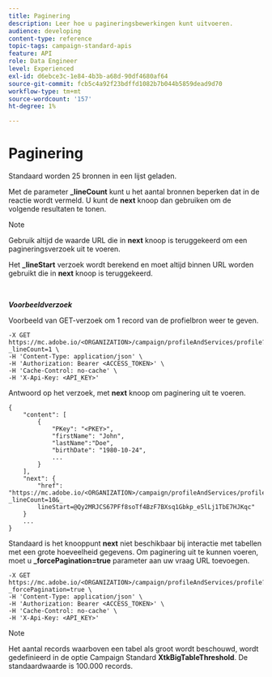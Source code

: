 ```yaml
---
title: Paginering
description: Leer hoe u pagineringsbewerkingen kunt uitvoeren.
audience: developing
content-type: reference
topic-tags: campaign-standard-apis
feature: API
role: Data Engineer
level: Experienced
exl-id: d6ebce3c-1e84-4b3b-a68d-90df4680af64
source-git-commit: fcb5c4a92f23bdffd1082b7b044b5859dead9d70
workflow-type: tm+mt
source-wordcount: '157'
ht-degree: 1%

---
```


# Paginering

Standaard worden 25 bronnen in een lijst geladen.

Met de parameter **_lineCount** kunt u het aantal bronnen beperken dat in de reactie wordt vermeld.  U kunt de **next** knoop dan gebruiken om de volgende resultaten te tonen.

>[!NOTE]
>
>Gebruik altijd de waarde URL die in **next** knoop is teruggekeerd om een pagineringsverzoek uit te voeren.
>
>Het **_lineStart** verzoek wordt berekend en moet altijd binnen URL worden gebruikt die in **next** knoop is teruggekeerd.

<br/>

***Voorbeeldverzoek***

Voorbeeld van GET-verzoek om 1 record van de profielbron weer te geven.

```
-X GET https://mc.adobe.io/<ORGANIZATION>/campaign/profileAndServices/profile?_lineCount=1 \
-H 'Content-Type: application/json' \
-H 'Authorization: Bearer <ACCESS_TOKEN>' \
-H 'Cache-Control: no-cache' \
-H 'X-Api-Key: <API_KEY>'
```

Antwoord op het verzoek, met **next** knoop om paginering uit te voeren.

```
{
    "content": [
        {
            "PKey": "<PKEY>",
            "firstName": "John",
            "lastName":"Doe",
            "birthDate": "1980-10-24",
            ...
        }
    ],
    "next": {
        "href": "https://mc.adobe.io/<ORGANIZATION>/campaign/profileAndServices/profile/email?_lineCount=10&_
        lineStart=@Qy2MRJCS67PFf8soTf4BzF7BXsq1Gbkp_e5lLj1TbE7HJKqc"
    }
    ...
}
```

Standaard is het knooppunt **next** niet beschikbaar bij interactie met tabellen met een grote hoeveelheid gegevens. Om paginering uit te kunnen voeren, moet u **_forcePagination=true** parameter aan uw vraag URL toevoegen.

```
-X GET https://mc.adobe.io/<ORGANIZATION>/campaign/profileAndServices/profile?_forcePagination=true \
-H 'Content-Type: application/json' \
-H 'Authorization: Bearer <ACCESS_TOKEN>' \
-H 'Cache-Control: no-cache' \
-H 'X-Api-Key: <API_KEY>'
```

>[!NOTE]
>
>Het aantal records waarboven een tabel als groot wordt beschouwd, wordt gedefinieerd in de optie Campaign Standard **XtkBigTableThreshold**. De standaardwaarde is 100.000 records.
